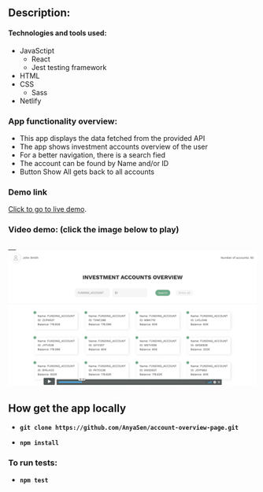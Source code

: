 ## Description:

#### Technologies and tools used:

- JavaSctipt
  - React
  - Jest testing framework
- HTML
- CSS
  - Sass
- Netlify

### App functionality overview:

- This app displays the data fetched from the provided API
- The app shows investment accounts overview of the user
- For a better navigation, there is a search fied
- The account can be found by Name and/or ID
- Button Show All gets back to all accounts

### Demo link

[Click to go to live demo](https://investment-accounts-overview.netlify.app/).

### Video demo: (click the image below to play)

<a href="https://vimeo.com/409529552" target='_blank'>
    <img src="./video.png" alt="Demo Video"/>
</a>

## How get the app locally

- **`git clone https://github.com/AnyaSen/account-overview-page.git`**

- **`npm install`**

### To run tests:

- **`npm test`**
